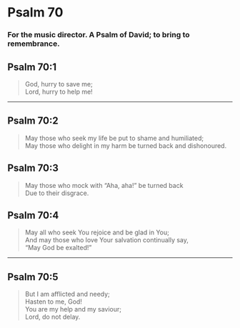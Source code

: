 # Psalm 70

### For the music director. A Psalm of David; to bring to remembrance.

## Psalm 70:1

> God, hurry to save me;  
> Lord, hurry to help me!

---

## Psalm 70:2

> May those who seek my life be put to shame and humiliated;  
> May those who delight in my harm be turned back and dishonoured.

## Psalm 70:3

> May those who mock with “Aha, aha!” be turned back  
> Due to their disgrace.

## Psalm 70:4

> May all who seek You rejoice and be glad in You;  
> And may those who love Your salvation continually say,  
> “May God be exalted!”

---

## Psalm 70:5

> But I am afflicted and needy;  
> Hasten to me, God!  
> You are my help and my saviour;  
> Lord, do not delay.
